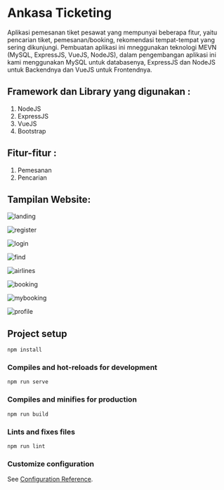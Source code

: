 # Ankasa Ticketing
Aplikasi pemesanan tiket pesawat yang mempunyai beberapa fitur, yaitu pencarian tiket, pemesanan/booking, rekomendasi tempat-tempat yang sering dikunjungi. Pembuatan aplikasi ini mneggunakan teknologi MEVN (MySQL, ExpressJS, VueJS, NodeJS), dalam pengembangan aplikasi ini kami menggunakan MySQL untuk databasenya, ExpressJS dan NodeJS untuk Backendnya dan VueJS untuk Frontendnya.

## Framework dan Library yang digunakan :
  1. NodeJS
  2. ExpressJS
  3. VueJS
  4. Bootstrap

## Fitur-fitur :
  1. Pemesanan
  2. Pencarian

## Tampilan Website:

![landing](https://user-images.githubusercontent.com/57606080/96555784-6452f800-12e2-11eb-9829-6be2f18dc840.PNG)


![register](https://user-images.githubusercontent.com/57606080/96555870-7cc31280-12e2-11eb-95cf-d463c2a1928e.PNG)


![login](https://user-images.githubusercontent.com/57606080/96557175-1808b780-12e4-11eb-9c5d-0dca21957144.PNG)


![find](https://user-images.githubusercontent.com/57606080/96557222-2656d380-12e4-11eb-8576-497068949d09.PNG)


![airlines](https://user-images.githubusercontent.com/57606080/96557261-38d10d00-12e4-11eb-8ca1-d852b53fec9d.PNG)


![booking](https://user-images.githubusercontent.com/57606080/96557300-46869280-12e4-11eb-83b4-ef7e42248852.PNG)


![mybooking](https://user-images.githubusercontent.com/57606080/96557344-530aeb00-12e4-11eb-9394-a552476b3204.PNG)


![profile](https://user-images.githubusercontent.com/57606080/96557371-5e5e1680-12e4-11eb-877d-ad8c183c3fcd.PNG)


## Project setup
```
npm install
```

### Compiles and hot-reloads for development
```
npm run serve
```

### Compiles and minifies for production
```
npm run build
```

### Lints and fixes files
```
npm run lint
```

### Customize configuration
See [Configuration Reference](https://cli.vuejs.org/config/).
